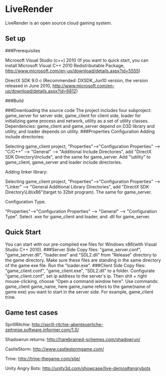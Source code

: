 LiveRender
==========
LiveRender is an open source cloud gaming system.

Set up
------

###Prerequisites

Microsoft Visual Studio (c++) 2010 (If you want to quick start, you can install Microsoft Visual C++ 2010 Redistributable Package, http://www.microsoft.com/en-us/download/details.aspx?id=5555)

DirectX SDK 9.0 c (Recommended: DXSDK_Jun10 version, the version released in June 2010, http://www.microsoft.com/en-us/download/details.aspx?id=6812)

###Build

###Downloading the source code
The project includes four subproject: game_server for server side, game_client for client side, loader for initializing game process and network, utility as a set of utility classes. Dependencies: game_client and game_server depend on D3D library and utility, and loader depends on utility. 
###Properties Configuration
Adding include directories:

Selecting game_client project, "Properties"-->"Configuration Properties" --> "C/C++" --> "General" --> "Additional Include Directories", add "DirectX SDK Directory\Include", and the same for game_server. Add "\utility" to game_client, game_server and loader include directories.

Adding linker library:

Selecting game_client project, "Properties"-->"Configuration Properties" --> "Linker" --> "General Additional Library Directories", add "DirectX SDK Directory\Lib\x86"(target to 32bit program). The same for game_server.

Configuration Type. 

"Properties"-->"Configuration Properties" --> "General" --> "Configuration Type". Select .exe for game_client and loader, and .dll for game_server.

Quick Start
-----------
You can start with our pre-compiled exe files for Windows x86(with Visual Studio C++ 2010).
###Server Side
Copy files: "game_server.conf", "game_server.dll", "loader.exe" and "SDL2.dll" from "Release" directory to the game directory. Make sure these files are standing in the same directory of the game exe file. Run the "loader.exe".
###Client Side
Copy files: "game_client.conf", "game_client.exe", "SDL2.dll" to a folder. Configurate "game_client.conf", set ip address to the server's ip. Then shit + right mouse-clicking, choose "Open a command window here". Use commands: game_client game_name, here game_name refers to the game(name of game exe) you want to start in the server side. For example, game_client trine.

Game test cases
---------------

SprillRitchie: http://sprill-ritchie-abenteuerliche-zeitreise.software.informer.com/1.0/

Shadowrun returns: http://harebrained-schemes.com/shadowrun/

CastleStorm: http://www.castlestormgame.com/

Trine: http://trine-thegame.com/site/

Unity Angry Bots: http://unity3d.com/showcase/live-demos#angrybots
